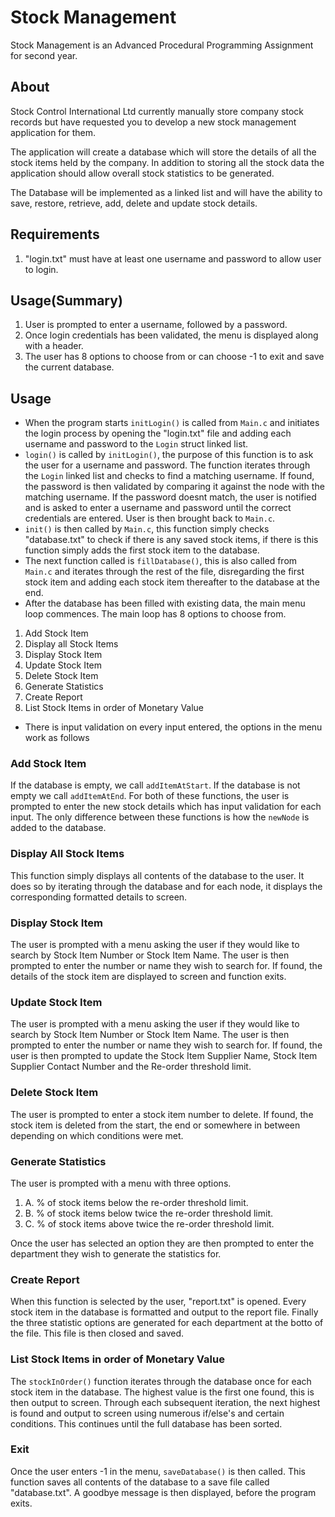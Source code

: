 # Stock Management
Stock Management is an Advanced Procedural Programming Assignment for second year.

## About
Stock Control International Ltd currently manually store company stock records but have 
requested you to develop a new stock management application for them. 
 
The application will create a database which will store the details of all the stock items held 
by the company.  In addition to storing all the stock data the application should allow overall 
stock statistics to be generated. 
 
The Database will be implemented as a linked list and will have the ability to
save, restore, retrieve, add, delete and update stock details.

## Requirements
1. "login.txt" must have at least one username and password to allow
user to login.

## Usage(Summary)
1. User is prompted to enter a username, followed by a password.
2. Once login credentials has been validated, the menu is displayed along with a header.
3. The user has 8 options to choose from or can choose -1 to exit and save the current database.

## Usage
- When the program starts `initLogin()` is called from `Main.c` and initiates the login process by opening the "login.txt" file and adding each username and password to the `Login` struct linked list.
- `login()` is called by `initLogin()`, the purpose of this function is to ask the user for a username and password. The function iterates through the `Login` linked list and checks to find a matching username. If found, the password is then validated by comparing it against the node with the matching username. If the password doesnt match, the user is notified and is asked to enter a username and password until the correct credentials are entered. User is then brought back to `Main.c`.
- `init()` is then called by `Main.c`, this function simply checks "database.txt" to check if there is any saved stock items, if there is this function simply adds the first stock item to the database.
- The next function called is `fillDatabase()`, this is also called from `Main.c` and iterates through the rest of the file, disregarding the first stock item and adding each stock item thereafter to the database at the end.
- After the database has been filled with existing data, the main menu loop commences. The main loop has 8 options to choose from.
 1. Add Stock Item
 2. Display all Stock Items
 3. Display Stock Item
 4. Update Stock Item
 5. Delete Stock Item
 6. Generate Statistics
 7. Create Report
 8. List Stock Items in order of Monetary Value
 
- There is input validation on every input entered, the options in the menu work as follows

### Add Stock Item
If the database is empty, we call `addItemAtStart`. If the database is not empty we call `addItemAtEnd`.
For both of these functions, the user is prompted to enter the new stock details which has input validation for each input. The only difference between these functions is how the `newNode` is added to the database.

### Display All Stock Items
This function simply displays all contents of the database to the user. It does so by iterating through the database and for each node, it displays the corresponding formatted details to screen.

### Display Stock Item
The user is prompted with a menu asking the user if they would like to search by Stock Item Number or Stock Item Name.
The user is then prompted to enter the number or name they wish to search for.
If found, the details of the stock item are displayed to screen and function exits.

### Update Stock Item
The user is prompted with a menu asking the user if they would like to search by Stock Item Number or Stock Item Name.
The user is then prompted to enter the number or name they wish to search for.
If found, the user is then prompted to update the Stock Item Supplier Name, Stock Item Supplier Contact Number and the Re-order threshold limit.

### Delete Stock Item
The user is prompted to enter a stock item number to delete.
If found, the stock item is deleted from the start, the end or somewhere in between depending on which conditions were met.

### Generate Statistics
The user is prompted with a menu with three options.
 1. A. % of stock items below the re-order threshold limit.
 2. B. % of stock items below twice the re-order threshold limit.
 3. C. % of stock items above twice the re-order threshold limit.
 
Once the user has selected an option they are then prompted to enter the department they wish to generate the statistics for.

### Create Report
When this function is selected by the user, "report.txt" is opened.
Every stock item in the database is formatted and output to the report file.
Finally the three statistic options are generated for each department at the botto of the file.
This file is then closed and saved.

### List Stock Items in order of Monetary Value
The `stockInOrder()` function iterates through the database once for each stock item in the database.
The highest value is the first one found, this is then output to screen.
Through each subsequent iteration, the next highest is found and output to screen using numerous if/else's and certain conditions.
This continues until the full database has been sorted.

### Exit
Once the user enters -1 in the menu, `saveDatabase()` is then called. 
This function saves all contents of the database to a save file called "database.txt".
A goodbye message is then displayed, before the program exits.
